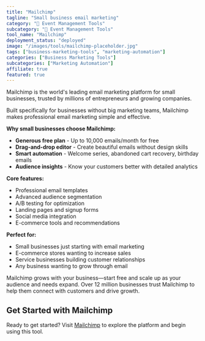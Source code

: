 ```yaml
---
title: "Mailchimp"
tagline: "Small business email marketing"
category: "🎪 Event Management Tools"
subcategory: "🎪 Event Management Tools"
tool_name: "Mailchimp"
deployment_status: "deployed"
image: "/images/tools/mailchimp-placeholder.jpg"
tags: ["business-marketing-tools", "marketing-automation"]
categories: ["Business Marketing Tools"]
subcategories: ["Marketing Automation"]
affiliate: true
featured: true
---
```

Mailchimp is the world's leading email marketing platform for small businesses, trusted by millions of entrepreneurs and growing companies.

Built specifically for businesses without big marketing teams, Mailchimp makes professional email marketing simple and effective.

**Why small businesses choose Mailchimp:**
- **Generous free plan** - Up to 10,000 emails/month for free
- **Drag-and-drop editor** - Create beautiful emails without design skills
- **Smart automation** - Welcome series, abandoned cart recovery, birthday emails
- **Audience insights** - Know your customers better with detailed analytics

**Core features:**
- Professional email templates
- Advanced audience segmentation
- A/B testing for optimization
- Landing pages and signup forms
- Social media integration
- E-commerce tools and recommendations

**Perfect for:**
- Small businesses just starting with email marketing
- E-commerce stores wanting to increase sales
- Service businesses building customer relationships
- Any business wanting to grow through email

Mailchimp grows with your business—start free and scale up as your audience and needs expand. Over 12 million businesses trust Mailchimp to help them connect with customers and drive growth.

## Get Started with Mailchimp

Ready to get started? Visit [Mailchimp](https://mailchimp.com) to explore the platform and begin using this tool.